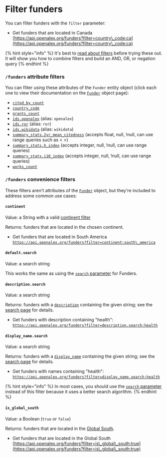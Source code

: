 # Filter funders

You can filter funders with the `filter` parameter:

* Get funders that are located in Canada\
  [https://api.openalex.org/funders?filter=country\_code:ca](https://api.openalex.org/funders?filter=country\_code:ca)

{% hint style="info" %}
It's best to [read about filters](../../the-api/get-lists-of-entities/filter-entity-lists.md) before trying these out. It will show you how to combine filters and build an AND, OR, or negation query
{% endhint %}

### `/funders` attribute filters

You can filter using these attributes of the `Funder` entity object (click each one to view their documentation on the [`Funder`](funder-object.md) object page):

* [`cited_by_count`](funder-object.md#cited\_by\_count)
* [`country_code`](funder-object.md#country\_code)
* [`grants_count`](funder-object.md#grants\_count)
* [`ids.openalex`](funder-object.md#ids) (alias: `openalex`)
* [`ids.ror`](funder-object.md#ids) (alias: `ror`)
* [`ids.wikidata`](funder-object.md#ids) (alias: `wikidata`)
* [`summary_stats.2yr_mean_citedness`](funder-object.md#summary\_stats) (accepts float, null, !null, can use range queries such as < >)
* [`summary_stats.h_index`](funder-object.md#summary\_stats) (accepts integer, null, !null, can use range queries)
* [`summary_stats.i10_index`](funder-object.md#summary\_stats) (accepts integer, null, !null, can use range queries)
* [`works_count`](funder-object.md#works\_count)

### `/funders` convenience filters

These filters aren't attributes of the [`Funder`](funder-object.md) object, but they're included to address some common use cases:

#### `continent`

Value: a String with a valid [continent filter](../geo/continents.md#filter-by-continent)

Returns: funders that are located in the chosen continent.

* Get funders that are located in South America\
  [`https://api.openalex.org/funders?filter=continent:south\_america`](https://api.openalex.org/funders?filter=continent:south\_america)

#### `default.search`

Value: a search string

This works the same as using the [`search` parameter](search-funders.md#search-funders) for Funders.

#### `description.search`

Value: a search string

Returns: funders with a [`description`](funder-object.md#description) containing the given string; see the [search page](search-funders.md#search-a-specific-field) for details.

* Get funders with description containing "health":\
  [`https://api.openalex.org/funders?filter=description.search:health`](https://api.openalex.org/funders?filter=description.search:health)

#### `display_name.search`

Value: a search string

Returns: funders with a [`display_name`](funder-object.md#display\_name) containing the given string; see the [search page](search-funders.md#search-a-specific-field) for details.

* Get funders with names containing "health":\
  [`https://api.openalex.org/funders?filter=display_name.search:health`](https://api.openalex.org/funders?filter=display\_name.search:health)

{% hint style="info" %}
In most cases, you should use the [`search` parameter](search-funders.md) instead of this filter because it uses a better search algorithm.
{% endhint %}

#### `is_global_south`

Value: a Boolean (`true` or `false`)

Returns: funders that are located in the [Global South](../geo/regions.md#global-south).

* Get funders that are located in the Global South\
  [https://api.openalex.org/funders?filter=is\_global\_south:true](https://api.openalex.org/funders?filter=is\_global\_south:true)
